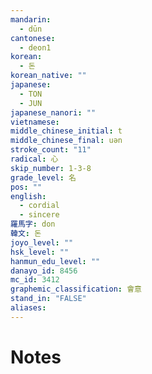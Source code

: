 ```yaml
---
mandarin:
  - dūn
cantonese:
  - deon1
korean:
  - 돈
korean_native: ""
japanese:
  - TON
  - JUN
japanese_nanori: ""
vietnamese:
middle_chinese_initial: t
middle_chinese_final: uən
stroke_count: "11"
radical: 心
skip_number: 1-3-8
grade_level: 名
pos: ""
english:
  - cordial
  - sincere
羅馬字: don
韓文: 돈
joyo_level: ""
hsk_level: ""
hanmun_edu_level: ""
danayo_id: 8456
mc_id: 3412
graphemic_classification: 會意
stand_in: "FALSE"
aliases:
---
```


# Notes
